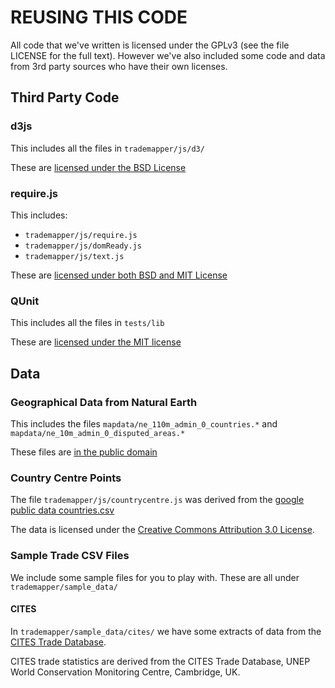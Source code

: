 REUSING THIS CODE
=================

All code that we've written is licensed under the GPLv3 (see the file
LICENSE for the full text).  However we've also included some code
and data from 3rd party sources who have their own licenses.

Third Party Code
----------------

### d3js

This includes all the files in `trademapper/js/d3/`

These are [licensed under the BSD License](https://github.com/mbostock/d3/blob/master/LICENSE)

### require.js

This includes:

* `trademapper/js/require.js`
* `trademapper/js/domReady.js`
* `trademapper/js/text.js`

These are [licensed under both BSD and MIT License](https://github.com/jrburke/requirejs/blob/master/LICENSE)

### QUnit

This includes all the files in `tests/lib`

These are [licensed under the MIT license](https://jquery.org/license/)

Data
----

### Geographical Data from Natural Earth

This includes the files `mapdata/ne_110m_admin_0_countries.*` and `mapdata/ne_10m_admin_0_disputed_areas.*`

These files are [in the public domain](http://www.naturalearthdata.com/about/terms-of-use/)

### Country Centre Points

The file `trademapper/js/countrycentre.js` was derived from the [google public data countries.csv](https://developers.google.com/public-data/docs/canonical/countries_csv)

The data is licensed under the [Creative Commons Attribution 3.0 License](http://creativecommons.org/licenses/by/3.0/).

### Sample Trade CSV Files

We include some sample files for you to play with.  These are all under
`trademapper/sample_data/`

#### CITES

In `trademapper/sample_data/cites/` we have some extracts of data from the
[CITES Trade Database](http:/trade.cites.org).

CITES trade statistics are derived from the CITES Trade Database, UNEP World
Conservation Monitoring Centre, Cambridge, UK.
